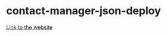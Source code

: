 # contact-manager-json-deploy
[Link to the website](https://contact-manager-app-saksham-react.netlify.app/)
